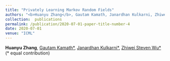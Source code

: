 ```yaml
---
title: "Privately Learning Markov Random Fields"
authors: "<b>Huanyu Zhang</b>, Gautam Kamath, Janardhan Kulkarni, Zhiwei Steven Wu, accepted by <b> ICML 2020</b>"
collection:  publications
permalink: /publication/2020-07-01-paper-title-number-4
date: 2020-07-01
venue: "ICML"
---
```


**Huanyu Zhang**, [Gautam Kamath*](http://www.gautamkamath.com/), [Janardhan Kulkarni*](https://users.cs.duke.edu/~kulkarni/), [Zhiwei Steven Wu*](https://zstevenwu.com/) (* equal contribution)
